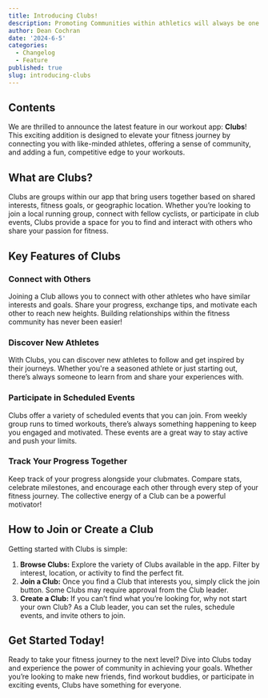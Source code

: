 ```yaml
---
title: Introducing Clubs!
description: Promoting Communities within athletics will always be one of the pillars of our application. As a result to our dedication to this belief, we have added a new feature to our app. Introducing Clubs, a way to engage with communities from all over the world. Start you're own, or join a club today!
author: Dean Cochran
date: '2024-6-5'
categories:
  - Changelog
  - Feature
published: true
slug: introducing-clubs
---
```


## Contents

We are thrilled to announce the latest feature in our workout app: **Clubs**! This exciting addition is designed to elevate your fitness journey by connecting you with like-minded athletes, offering a sense of community, and adding a fun, competitive edge to your workouts.

## What are Clubs?

Clubs are groups within our app that bring users together based on shared interests, fitness goals, or geographic location. Whether you’re looking to join a local running group, connect with fellow cyclists, or participate in club events, Clubs provide a space for you to find and interact with others who share your passion for fitness.

## Key Features of Clubs

### Connect with Others
Joining a Club allows you to connect with other athletes who have similar interests and goals. Share your progress, exchange tips, and motivate each other to reach new heights. Building relationships within the fitness community has never been easier!

### Discover New Athletes
With Clubs, you can discover new athletes to follow and get inspired by their journeys. Whether you're a seasoned athlete or just starting out, there’s always someone to learn from and share your experiences with.

### Participate in Scheduled Events
Clubs offer a variety of scheduled events that you can join. From weekly group runs to timed workouts, there’s always something happening to keep you engaged and motivated. These events are a great way to stay active and push your limits.

### Track Your Progress Together
Keep track of your progress alongside your clubmates. Compare stats, celebrate milestones, and encourage each other through every step of your fitness journey. The collective energy of a Club can be a powerful motivator!

## How to Join or Create a Club

Getting started with Clubs is simple:
1. **Browse Clubs:** Explore the variety of Clubs available in the app. Filter by interest, location, or activity to find the perfect fit.
2. **Join a Club:** Once you find a Club that interests you, simply click the join button. Some Clubs may require approval from the Club leader.
3. **Create a Club:** If you can’t find what you’re looking for, why not start your own Club? As a Club leader, you can set the rules, schedule events, and invite others to join.

## Get Started Today!

Ready to take your fitness journey to the next level? Dive into Clubs today and experience the power of community in achieving your goals. Whether you’re looking to make new friends, find workout buddies, or participate in exciting events, Clubs have something for everyone.